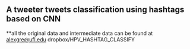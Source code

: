 ## A tweeter tweets classification using hashtags based on CNN 

**all the original data and intermediate data can be found at alexgre@ufl.edu dropbox/HPV_HASHTAG_CLASSIFY

